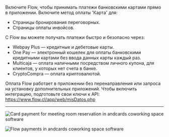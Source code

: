 Включите Flow, чтобы принимать платежи банковскими картами прямо в приложении. Включите метод оплаты 'Карта' для:

- Страницы бронирования переговорных.
- Страницы оплаты инвойсов.

С Flow вы можете получать платежи быстро и безопасно через:

- Webpay Plus — кредитные и дебетовые карты.
- One Pay — электронный кошелек для оплаты банковскими кредитными картами без ввода данных карты каждый раз.
- Multicaja — оплата наличными посредством личного купона, для клиентов, у которых нет счета в банке.
- CryptoCompra — оплата криптовалютой.

Оплата Flow работает в приложении без перенаправления или запроса на установку дополнительных приложений. Чтобы включить интеграцию, подготовьте свои ключи к API: https://www.flow.cl/app/web/misDatos.php

---

![Card payment for meeting room reservation in andcards coworking space software](https://d7ccq1i35b0cj.cloudfront.net/andcards-bookings-create-payment-methods-card-light-en-1920-1200.png)

![Flow payments in andcards coworking space software](https://d7ccq1i35b0cj.cloudfront.net/andcards-bookings-create-pay-with-stripe-light-en-1920-1200.png)
